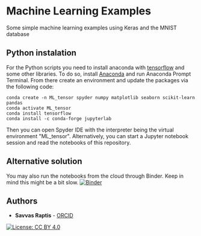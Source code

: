 # Machine Learning Examples

Some simple machine learning examples using Keras and the MNIST database
## Python instalation

For the Python scripts you need to install anaconda with [tensorflow](https://www.tensorflow.org/) and some other libraries. To do so, install [Anaconda](https://docs.anaconda.com/anaconda/install/windows/) and run Anaconda Prompt Terminal. From there create an environment and update the packages via the following code:

 ```concole
 conda create -n ML_tensor spyder numpy matplotlib seaborn scikit-learn pandas
 conda activate ML_tensor
 conda install tensorflow
 conda install -c conda-forge jupyterlab
 ```

Then you can open Spyder IDE with the interpreter being the virtual environment "ML_tensor". Alternatively, you can start a Jupyter notebook session and read the notebooks of this repository.

## Alternative solution

You may also run the notebooks from the cloud through Binder. Keep in mind this might be a bit slow. 
[![Binder](https://mybinder.org/badge_logo.svg)](https://mybinder.org/v2/gh/SavvasRaptis/machine-learning-examples-SR/HEAD)

## Authors

* **Savvas Raptis**  - [ORCID](https://orcid.org/0000-0002-4381-3197)

[![License: CC BY 4.0](https://img.shields.io/badge/License-CC%20BY%204.0-lightgrey.svg)](https://creativecommons.org/licenses/by/4.0/)

